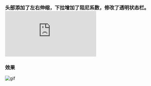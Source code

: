 ### 头部添加了左右伸缩，下拉增加了阻尼系数，修改了透明状态栏。![原项目](https://github.com/androidstarjack/TranslucentScrollView/blob/master/readme.md)

### 效果
![gif](https://github.com/caihuanjian/TranslucentScrollView/art.gif)